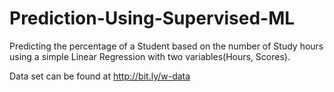 # Prediction-Using-Supervised-ML
Predicting the percentage of a Student based on the number of Study hours using a simple Linear Regression with two variables(Hours, Scores).

Data set can be found at http://bit.ly/w-data
